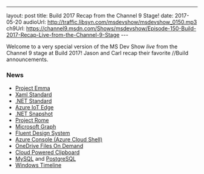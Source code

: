 ---
layout: post
title: Build 2017 Recap from the Channel 9 Stage!
date: 2017-05-20
audioUrl: http://traffic.libsyn.com/msdevshow/msdevshow_0150.mp3
ch9Url: https://channel9.msdn.com/Shows/msdevshow/Episode-150-Build-2017-Recap-Live-from-the-Channel-9-Stage
--- 

Welcome to a very special version of the MS Dev Show _live_ from the Channel 9 stage at Build 2017! Jason and Carl recap their favorite //Build announcements. 

### News

-   [Project Emma](https://www.youtube.com/watch?v=k9Rm-U9havE)
-   [Xaml Standard](https://github.com/Microsoft/xaml-standard)
-   [.NET Standard](https://channel9.msdn.com/Events/Build/2017/C9L18)
-   [Azure IoT Edge](https://channel9.msdn.com/Events/Build/2017/B8049)
-   [.NET Snapshot](https://azure.microsoft.com/en-us/blog/snapshot-debugger-for-azure/)
-   [Project Rome](https://channel9.msdn.com/Events/Build/2017/B8108)
-   [Microsoft Graph](https://channel9.msdn.com/Events/Build/2017/B8015)
-   [Fluent Design System](https://channel9.msdn.com/Events/Build/2017/C9L22)
-   [Azure Console (Azure Cloud Shell)](https://channel9.msdn.com/Blogs/Azure-Linux-Team/Using-Azure-Cloud-Console-to-deploy-a-VM)
-   [OneDrive Files On Demand](https://blogs.office.com/2017/05/11/introducing-onedrive-files-on-demand-and-additional-features-making-it-easier-to-access-and-share-files/)
-   [Cloud Powered Clipboard](https://www.theverge.com/2017/5/11/15616480/microsoft-windows-10-cloud-clipboard-feature)
-   [MySQL](https://azure.microsoft.com/en-us/services/mysql/) and [PostgreSQL](https://azure.microsoft.com/en-us/services/postgresql/)
-   [Windows Timeline](https://www.theverge.com/2017/5/11/15610612/microsoft-windows-10-timeline-feature)
